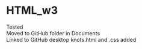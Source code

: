 # HTML_w3
Tested  
Moved to GitHub folder in Documents  
Linked to GitHub desktop
knots.html and .css added
